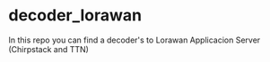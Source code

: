 # decoder_lorawan

In this repo you can find a decoder's to Lorawan Applicacion Server (Chirpstack and TTN)
